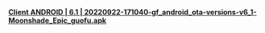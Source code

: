 **[Client ANDROID | 6.1 | 20220922-171040-gf_android_ota-versions-v6_1-Moonshade_Epic_guofu.apk ](https://bundle.bh3.com/public/Android/20220922-171040-gf_android_ota-versions-v6_1-Moonshade_Epic_guofu.apk)**